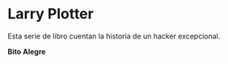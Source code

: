 # Larry Plotter

Esta serie de libro cuentan la historia de un hacker excepcional.

**Bito Alegre**


